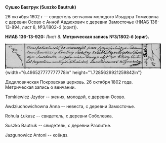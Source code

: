 **Сушко Бавтрук (Suszko Bautruk)**

26 октября 1802 г -- свидетель венчания молодого Изыдора Томковича с
деревни Осово с Анной Авдюхович с деревни Замосточье (НИАБ 136-13-894,
лист 8, №3/1802-б (ориг)).

**НИАБ 136-13-920:** Лист 8. **Метрическая запись №3/1802-б (ориг).**

![](./media/c7c121ee047f599afb1861c6cecc74b38ae5da8e.png){width="6.496527777777778in"
height="1.7285629921259842in"}

Дедиловичская Покровская церковь. 26 октября 1802 года. Метрическая
запись о венчании.

Tomkiewicz Jzydor -- жених, молодой, с деревни Осовo.

Awdziuchowichowna Anna -- невеста, с деревни Замосточье.

Rоhula Łukasz -- свидетель, с деревни Соболевка.

Suszko Bautruk -- свидетель, с деревни Разлитье.

Jazgunowicz Antoni -- ксёндз.
